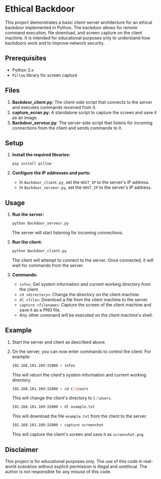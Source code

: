 # Ethical Backdoor

This project demonstrates a basic client-server architecture for an ethical backdoor implemented in Python. The backdoor allows for remote command execution, file download, and screen capture on the client machine. It is intended for educational purposes only to understand how backdoors work and to improve network security.

## Prerequisites

- Python 3.x
- `Pillow` library for screen capture

## Files

1. **Backdoor_client.py**: The client-side script that connects to the server and executes commands received from it.
2. **capture_ecran.py**: A standalone script to capture the screen and save it as an image.
3. **Backdoor_serveur.py**: The server-side script that listens for incoming connections from the client and sends commands to it.

## Setup

1. **Install the required libraries:**

    ```bash
    pip install pillow
    ```

2. **Configure the IP addresses and ports:**

    - In `Backdoor_client.py`, set the `HOST_IP` to the server's IP address.
    - In `Backdoor_serveur.py`, set the `HOST_IP` to the server's IP address.

## Usage

1. **Run the server:**

    ```bash
    python Backdoor_serveur.py
    ```

    The server will start listening for incoming connections.

2. **Run the client:**

    ```bash
    python Backdoor_client.py
    ```

    The client will attempt to connect to the server. Once connected, it will wait for commands from the server.

3. **Commands:**

    - `infos`: Get system information and current working directory from the client.
    - `cd <directory>`: Change the directory on the client machine.
    - `dl <file>`: Download a file from the client machine to the server.
    - `capture <filename>`: Capture the screen of the client machine and save it as a PNG file.
    - Any other command will be executed on the client machine's shell.

## Example

1. Start the server and client as described above.
2. On the server, you can now enter commands to control the client. For example:

    ```bash
    192.168.101.109:32000 > infos
    ```

    This will return the client's system information and current working directory.

    ```bash
    192.168.101.109:32000 > cd C:\Users
    ```

    This will change the client's directory to `C:\Users`.

    ```bash
    192.168.101.109:32000 > dl example.txt
    ```

    This will download the file `example.txt` from the client to the server.

    ```bash
    192.168.101.109:32000 > capture screenshot
    ```

    This will capture the client's screen and save it as `screenshot.png`.

## Disclaimer

This project is for educational purposes only. The use of this code in real-world scenarios without explicit permission is illegal and unethical. The author is not responsible for any misuse of this code.
